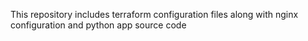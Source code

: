 This repository includes terraform configuration files along with nginx configuration and python app source code
